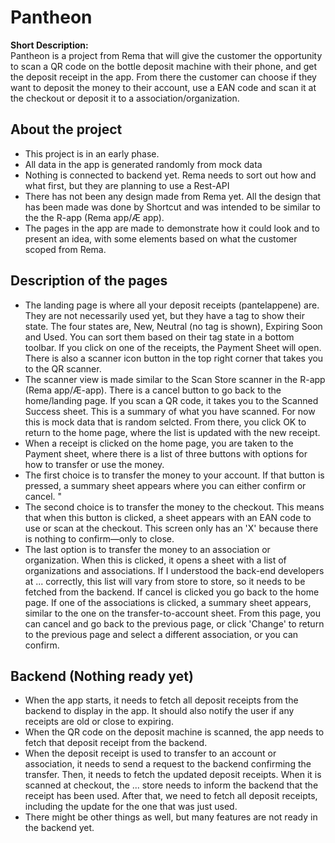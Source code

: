 # Pantheon  
**Short Description:**  
Pantheon is a project from Rema that will give the customer the opportunity to scan a QR code on the bottle deposit machine with their phone, and get the deposit receipt in the app. From there the customer can choose if they want to deposit the money to their account, use a EAN code and scan it at the checkout or deposit it to a association/organization.  

## About the project  
- This project is in an early phase.
- All data in the app is generated randomly from mock data
- Nothing is connected to backend yet. Rema needs to sort out how and what first, but they are planning to use a Rest-API
- There has not been any design made from Rema yet. All the design that has been made was done by Shortcut and was intended to be similar to the the R-app (Rema app/Æ app).
- The pages in the app are made to demonstrate how it could look and to present an idea, with some elements based on what the customer scoped from Rema.

## Description of the pages  
- The landing page is where all your deposit receipts (pantelappene) are. They are not necessarily used yet, but they have a tag to show their state. The four states are, New, Neutral (no tag is shown), Expiring Soon and Used. You can sort them based on their tag state in a bottom toolbar. If you click on one of the receipts, the Payment Sheet will open.
There is also a scanner icon button in the top right corner that takes you to the QR scanner.
- The scanner view is made similar to the Scan Store scanner in the R-app (Rema app/Æ-app). There is a cancel button to go back to the home/landing page. If you scan a QR code, it takes you to the Scanned Success sheet. This is a summary of what you have scanned. For now this is mock data that is random selcted. From there, you click OK to return to the home page, where the list is updated with the new receipt.
- When a receipt is clicked on the home page, you are taken to the Payment sheet, where there is a list of three buttons with options for how to transfer or use the money.
- The first choice is to transfer the money to your account. If that button is pressed, a summary sheet appears where you can either confirm or cancel. "
- The second choice is to transfer the money to the checkout. This means that when this button is clicked, a sheet appears with an EAN code to use or scan at the checkout. This screen only has an 'X' because there is nothing to confirm—only to close.
- The last option is to transfer the money to an association or organization. When this is clicked, it opens a sheet with a list of organizations and associations. If I understood the back-end developers at ... correctly, this list will vary from store to store, so it needs to be fetched from the backend. If cancel is clicked you go back to the home page. If one of the associations is clicked, a summary sheet appears, similar to the one on the transfer-to-account sheet. From this page, you can cancel and go back to the previous page, or click 'Change' to return to the previous page and select a different association, or you can confirm.

## Backend (Nothing ready yet)  
- When the app starts, it needs to fetch all deposit receipts from the backend to display in the app. It should also notify the user if any receipts are old or close to expiring.
- When the QR code on the deposit machine is scanned, the app needs to fetch that deposit receipt from the backend.
- When the deposit receipt is used to transfer to an account or association, it needs to send a request to the backend confirming the transfer. Then, it needs to fetch the updated deposit receipts. When it is scanned at checkout, the ... store needs to inform the backend that the receipt has been used. After that, we need to fetch all deposit receipts, including the update for the one that was just used.
- There might be other things as well, but many features are not ready in the backend yet.

  
